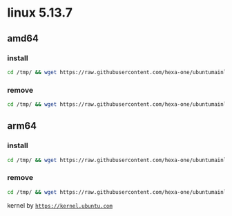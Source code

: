 # linux 5.13.7

## amd64

### install
```bash
cd /tmp/ && wget https://raw.githubusercontent.com/hexa-one/ubuntumainline/main/catalog/5.13.7/install.sh && chmod +x install.sh && sudo ./install.sh -amd
```
### remove
```bash
cd /tmp/ && wget https://raw.githubusercontent.com/hexa-one/ubuntumainline/main/catalog/5.13.7/install.sh && chmod +x install.sh && sudo ./install.sh -r
```
## arm64

### install
```bash
cd /tmp/ && wget https://raw.githubusercontent.com/hexa-one/ubuntumainline/main/catalog/5.13.7/install.sh && chmod +x install.sh && sudo ./install.sh -arm
```
### remove
```bash
cd /tmp/ && wget https://raw.githubusercontent.com/hexa-one/ubuntumainline/main/catalog/5.13.7/install.sh && chmod +x install.sh && sudo ./install.sh -r
```


kernel by [`https://kernel.ubuntu.com`](https://kernel.ubuntu.com/)
